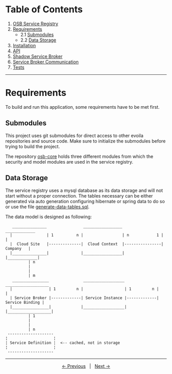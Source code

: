 # Table of Contents
1. [OSB Service Registry](../README.md)
2. [Requirements](#requirements)
    * 2.1 [Submodules](#submodules)
    * 2.2 [Data Storage](#data-storage)
3. [Installation](./installation.md)
4. [API](./shadowservicebroker.md)
5. [Shadow Service Broker](./shadowservicebroker.md)
6. [Service Broker Communication](./servicebrokercommunication.md)
7. [Tests](./tests.md)  
---

# Requirements

To build and run this application, some requirements have to be met first.

## Submodules

This project uses git submodules for direct access to other evoila repositories and source code. Make sure to initialize the submodules before trying to build the project.

The repository [osb-core](https://github.com/evoila/osb-core) holds three different modules from which the security and model modules are used in the service registry.

## Data Storage

The service registry uses a mysql database as its data storage and will not start without a proper connection. The tables necessary can be either generated via auto generation configuring hibernate or spring data to do so or use the file [generate-data-tables.sql].

The data model is designed as following:
```
   _______________                _________________                  _____________
  |               | 1          n |                 | n            1 |             |
  |  Cloud Site   |--------------|  Cloud Context  |----------------|   Company   |
  |_______________|              |_________________|                |_____________|
          | n
          |
          |
          | m
   ________________               __________________               ___________________
  |                | 1         n |                  | 1         n |                   |
  | Service Broker |-------------| Service Instance |-------------|   Service Binding |
  |________________|             |__________________|             |___________________|
          | 1
          |
          |
          | n
 --------------------
¦                    ¦
¦ Service Definition ¦  <-- cached, not in storage
¦                    ¦  
 --------------------
```

---
<p align="center">
    <span ><a href="../README.md"><- Previous</a></span>
	    <span>&nbsp; | &nbsp;</span> 
    <span><a href="./installation.md">Next -></a></span>
</p>

[generate-data-tables.sql]: ./generate-data-tables.sql